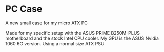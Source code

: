 # PC Case
A new small case for my micro ATX PC

Made for my specific setup with the ASUS PRIME B250M-PLUS motherboard and the stock Intel CPU cooler. My GPU is the ASUS Nvidia 1060 6G version. Using a normal size ATX PSU
